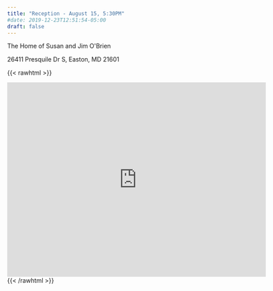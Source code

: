 ```yaml
---
title: "Reception - August 15, 5:30PM"
#date: 2019-12-23T12:51:54-05:00
draft: false
---
```


The Home of Susan and Jim O'Brien

26411 Presquile Dr S, Easton, MD 21601


{{< rawhtml >}}
<iframe src="https://www.google.com/maps/embed?pb=!1m18!1m12!1m3!1d3106.501003119594!2d-76.16316358465052!3d38.866777879575366!2m3!1f0!2f0!3f0!3m2!1i1024!2i768!4f13.1!3m3!1m2!1s0x89b81434a7803023%3A0xa950d2ecec51f2f0!2s26411%20Presquile%20Dr%20S%2C%20Easton%2C%20MD%2021601!5e0!3m2!1sen!2sus!4v1577132506406!5m2!1sen!2sus" width="600" height="450" frameborder="0" style="border:0;" allowfullscreen=""></iframe>
{{< /rawhtml >}}
